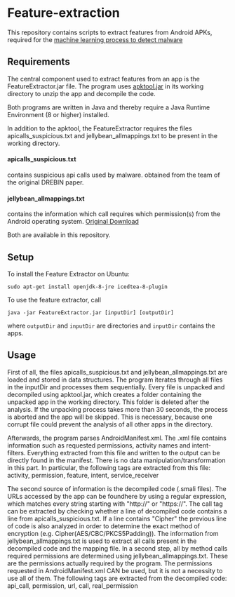 Feature-extraction
===
This repository contains scripts to extract features from Android APKs, required for the [machine learning process to detect malware](https://github.com/33onethird/malware-test)

Requirements
---
The central component used to extract features from an app is the FeatureExtractor.jar file. 
The program uses [apktool.jar](https://ibotpeaches.github.io/Apktool/) in its working directory to unzip the app and decompile the code.

Both programs are written in Java and thereby require a Java Runtime Environment (8 or higher) installed. 

In addition to the apktool, the FeatureExtractor requires the files apicalls_suspicious.txt and jellybean_allmappings.txt to be present in 
the working directory. 
#### apicalls_suspicious.txt
contains suspicious api calls used by malware. obtained from the team of the original DREBIN paper.

#### jellybean_allmappings.txt 
contains the information which call requires which permission(s) from the Android operating system.
[Original Download](http://pscout.csl.toronto.edu/data/old/jellybean_allmappings.txt)

Both are available in this repository.

Setup
---
To install the Feature Extractor on Ubuntu:

```sudo apt-get install openjdk-8-jre icedtea-8-plugin```

To use the feature extractor, call

```java -jar FeatureExtractor.jar [inputDir] [outputDir]```

where `outputDir` and `inputDir` are directories and `inputDir` contains the apps.

Usage
---
First of all, the files apicalls_suspicious.txt and jellybean_allmappings.txt are loaded and stored in data structures. The program iterates through all files in the inputDir and processes them sequentially. Every file is unpacked and decompiled using apktool.jar, which creates a folder containing the unpacked app in the working directory. This folder is deleted after the analysis. If the unpacking process takes more than 30 seconds, the process is aborted and the app will be skipped. This is necessary, because one corrupt file could prevent the analysis of all other apps in the directory.

Afterwards, the program parses AndroidManifest.xml. The .xml file contains information such as requested permissions, activity names and intent-filters. Everything extracted from this file and written to the output can be directly found in the manifest. There is no data manipulation/transformation in this part. In particular, the following tags are extracted from this file: activity, permission, feature, intent, service_receiver  



The second source of information is the decompiled code (.smali files). The URLs accessed by the app can be foundhere by using a regular expression, which matches every string starting with "http://" or "https://". The call tag can be extracted by checking whether a line of decompiled code contains a line from apicalls_suspicious.txt. If a line contains "Cipher" the previous line of code is also analyzed in order to determine the exact method of encryption (e.g. Cipher(AES/CBC/PKCS5Padding)). The information from jellybean_allmappings.txt is used to extract all calls present in the decompiled code and the mapping file. In a second step, all by method calls required permissions are determined using jellybean_allmappings.txt. These are the permissions actually required by the program. The permissions requested in AndroidManifest.xml CAN be used, but it is not a necessity to use all of them. The following tags are extracted from the decompiled code: api_call, permission, url, call, real_permission  
